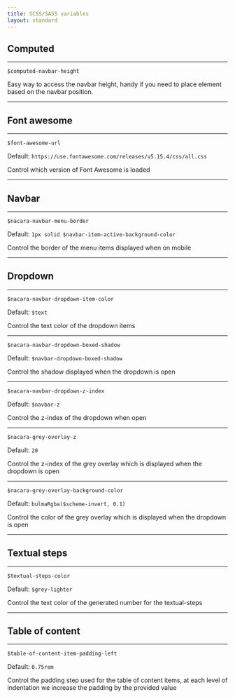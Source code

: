 ```yaml
---
title: SCSS/SASS variables
layout: standard
---
```


## Computed

---

`$computed-navbar-height`

Easy way to access the navbar height, handy if you need to place element based on the navbar position.

---

## Font awesome

---

`$font-awesome-url`

Default: `https://use.fontawesome.com/releases/v5.15.4/css/all.css`

Control which version of Font Awesome is loaded

---

## Navbar

---

`$nacara-navbar-menu-border`

Default: `1px solid $navbar-item-active-background-color`

Control the border of the menu items displayed when on mobile

---

## Dropdown

---

`$nacara-navbar-dropdown-item-color`

Default: `$text`

Control the text color of the dropdown items

---

`$nacara-navbar-dropdown-boxed-shadow`

Default: `$navbar-dropdown-boxed-shadow`

Control the shadow displayed when the dropdown is open

---

`$nacara-navbar-dropdown-z-index`

Default: `$navbar-z`

Control the z-index of the dropdown when open

---

`$nacara-grey-overlay-z`

Default: `20`

Control the z-index of the grey overlay which is displayed when the dropdown is open

---

`$nacara-grey-overlay-background-color`

Default: `bulmaRgba($scheme-invert, 0.1)`

Control the color of the grey overlay which is displayed when the dropdown is open

---

## Textual steps

---

`$textual-steps-color`

Default: `$grey-lighter`

Control the text color of the generated number for the textual-steps

---

## Table of content

---

`$table-of-content-item-padding-left`

Default: `0.75rem`

Control the padding step used for the table of content items, at each level of indentation we increase the padding by the provided value
